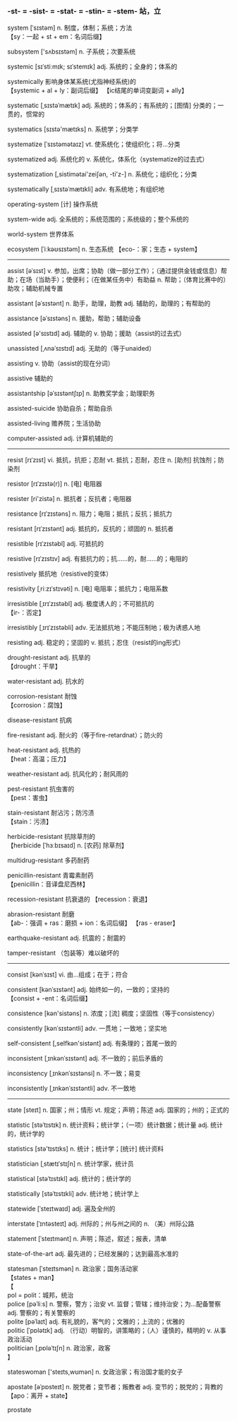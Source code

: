 ### -st- = -sist- = -stat- = -stin- = -stem- 站，立

system [ˈsɪstəm] n. 制度，体制；系统；方法   
【sy：一起 + st + em：名词后缀】

subsystem ['sʌbsɪstəm] n. 子系统；次要系统

systemic [sɪˈstiːmɪk; sɪˈstemɪk] adj. 系统的；全身的；体系的

systemically 影响身体某系统(尤指神经系统)的   
【systemic + al + ly：副词后缀】
【ic结尾的单词变副词 + ally】

systematic [ˌsɪstəˈmætɪk] adj. 系统的；体系的；有系统的；[图情] 分类的；一贯的，惯常的

systematics [sɪstə'mætɪks] n. 系统学；分类学

systematize [ˈsɪstəmətaɪz] vt. 使系统化；使组织化；将…分类

systematized adj. 系统化的 v. 系统化，体系化（systematize的过去式）

systematization [,sistimətai'zeiʃən, -ti'z-] n. 系统化；组织化；分类

systematically [ˌsɪstəˈmætɪkli] adv. 有系统地；有组织地

operating-system [计] 操作系统

system-wide adj. 全系统的；系统范围的；系统级的；整个系统的

world-system 世界体系

ecosystem [ˈiːkəʊsɪstəm] n. 生态系统
【eco-：家；生态 + system】


- - -

assist [əˈsɪst] v. 参加，出席；协助（做一部分工作）；（通过提供金钱或信息）帮助；在场（当助手）；使便利；（在做某任务中）有助益 n. 帮助；（体育比赛中的）助攻；辅助机械专置

assistant [əˈsɪstənt] n. 助手，助理，助教 adj. 辅助的，助理的；有帮助的

assistance [əˈsɪstəns] n. 援助，帮助；辅助设备

assisted [ə'sɪstɪd] adj. 辅助的 v. 协助；援助（assist的过去式）

unassisted [ˌʌnəˈsɪstɪd] adj. 无助的（等于unaided）

assisting v. 协助（assist的现在分词）

assistive 辅助的

assistantship [əˈsɪstəntʃɪp] n. 助教奖学金；助理职务

assisted-suicide 协助自杀；帮助自杀

assisted-living 赡养院；生活协助

computer-assisted adj. 计算机辅助的

- - -

resist [rɪˈzɪst] vi. 抵抗，抗拒；忍耐 vt. 抵抗；忍耐，忍住 n. [助剂] 抗蚀剂；防染剂

resistor [rɪˈzɪstə(r)] n. [电] 电阻器

resister [ri'zistə] n. 抵抗者；反抗者；电阻器

resistance [rɪˈzɪstəns] n. 阻力；电阻；抵抗；反抗；抵抗力

resistant [rɪˈzɪstənt] adj. 抵抗的，反抗的；顽固的 n. 抵抗者

resistible [rɪˈzɪstəbl] adj. 可抵抗的

resistive [rɪˈzɪstɪv] adj. 有抵抗力的；抗……的，耐……的；电阻的

resistively 抵抗地（resistive的变体）

resistivity [ˌriːzɪˈstɪvəti] n. [电] 电阻率；抵抗力；电阻系数

irresistible [ˌɪrɪˈzɪstəbl] adj. 极度诱人的；不可抵抗的   
【ir-：否定】

irresistibly [ˌɪrɪˈzɪstəbli] adv. 无法抵抗地；不能压制地；极为诱惑人地

resisting adj. 稳定的；坚固的 v. 抵抗；忍住（resist的ing形式）

drought-resistant adj. 抗旱的   
【drought：干旱】

water-resistant adj. 抗水的

corrosion-resistant 耐蚀   
【corrosion：腐蚀】

disease-resistant 抗病

fire-resistant adj. 耐火的（等于fire-retardnat）；防火的

heat-resistant adj. 抗热的   
【heat：高温；压力】

weather-resistant adj. 抗风化的；耐风雨的

pest-resistant 抗虫害的   
【pest：害虫】

stain-resistant 耐沾污；防污渍   
【stain：污渍】

herbicide-resistant 抗除草剂的   
【herbicide [ˈhɜːbɪsaɪd] n. [农药] 除草剂】

multidrug-resistant 多药耐药

penicillin-resistant 青霉素耐药   
【penicillin：音译盘尼西林】

recession-resistant 抗衰退的
【recession：衰退】

abrasion-resistant 耐磨   
【ab-：强调 + ras：磨损 + ion：名词后缀】
【ras - eraser】

earthquake-resistant adj. 抗震的；耐震的

tamper-resistant （包装等）难以破坏的

- - - 

consist [kənˈsɪst] vi. 由…组成；在于；符合

consistent [kənˈsɪstənt] adj. 始终如一的，一致的；坚持的   
【consist + -ent：名词后缀】

consistence [kən'sistəns] n. 浓度；[流] 稠度；坚固性（等于consistency）

consistently [kənˈsɪstəntli] adv. 一贯地；一致地；坚实地

self-consistent [,selfkən'sistənt] adj. 有条理的；首尾一致的

inconsistent [ˌɪnkənˈsɪstənt] adj. 不一致的；前后矛盾的

inconsistency [ˌɪnkənˈsɪstənsi] n. 不一致；易变

inconsistently [ˌɪnkənˈsɪstəntli] adv. 不一致地

- - -

state [steɪt] n. 国家；州；情形 vt. 规定；声明；陈述 adj. 国家的；州的；正式的

statistic [stəˈtɪstɪk] n. 统计资料；统计学；（一项）统计数据；统计量 adj. 统计的，统计学的

statistics [stə'tɪstɪks] n. 统计；统计学；[统计] 统计资料

statistician [ˌstætɪˈstɪʃn] n. 统计学家，统计员

statistical [stəˈtɪstɪkl] adj. 统计的；统计学的

statistically [stəˈtɪstɪkli] adv. 统计地；统计学上

statewide [ˈsteɪtwaɪd] adj. 遍及全州的

interstate [ˈɪntəsteɪt] adj. 州际的；州与州之间的 n. （美）州际公路

statement [ˈsteɪtmənt] n. 声明；陈述，叙述；报表，清单

state-of-the-art adj. 最先进的；已经发展的；达到最高水准的

statesman [ˈsteɪtsmən] n. 政治家；国务活动家   
【states + man】   
【   
pol = polit：城邦，统治   
police [pəˈliːs] n. 警察，警方；治安 vt. 监督；管辖；维持治安；为…配备警察 adj. 警察的；有关警察的   
polite [pəˈlaɪt] adj. 有礼貌的，客气的；文雅的；上流的；优雅的   
politic [ˈpɒlətɪk] adj. （行动）明智的，讲策略的；（人）谨慎的，精明的 v. 从事政治活动   
politician [ˌpɒləˈtɪʃn] n. 政治家，政客   
】

stateswoman ['steɪts,wʊmən] n. 女政治家；有治国才能的女子

apostate [əˈpɒsteɪt] n. 脱党者；变节者；叛教者 adj. 变节的；脱党的；背教的   
【apo：离开 + state】

prostate





